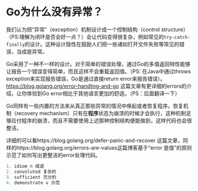 # Go为什么没有异常？

我们认为把“异常”（exception）机制设计成一个控制结构（control structure）（PS:理解为闭环是否会好一点？）会让代码变得很复杂，例如常见的`try-catch-finally`的设计。这种设计隐性在鼓励人们把一些诸如打开文件失败等常见的错误，当成是异常。

Go采用了一种不一样的设计。对于简单的错误处理，通过Go的多值返回特性能够让报告一个错误变得简单，而且这样不会重载返回值。（PS: 在Java中通过throws exception来实现报告错误，Go是通过直接return error来报告错误）。https://blog.golang.org/error-handling-and-go 这篇文章有更详细的errors的介绍，让你体验到Go error相比于其他语言更加的舒适。（PS：后面翻译一下）

Go同样有一些内置的方法来从真正那些异常的情况中唤起或者恢复程序。恢复机制（recovery mechanism）只有在**程序**状态为崩溃的时候才会执行，这种机制足够应付程序的崩溃，而且不需要使用上述那种控制结构便能做到，这样代码也会很整洁。

详细的可以看https://blog.golang.org/defer-panic-and-recover 这篇文章，同样的https://blog.golang.org/errors-are-values这篇博客基于“error 是值”的原则示范了如何写出更整洁的error处理代码。

```go
1. idiom n 成语
2. convoluted 复杂的
3. sufficient 充分的
4. demonstrate v 示范
```